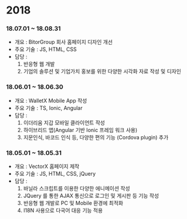 # 2018

### 18.07.01 ~ 18.08.31

* 개요 : BitorGroup 회사 홈페이지 디자인 개선
* 주요 기술 :  JS, HTML, CSS
* 담당 :
    1. 반응형 웹 개발
    2. 기업의 솔루션 및 기업가치 홍보를 위한 다양한 시각화 자료 작성 및 디자인

### 18.06.01 ~ 18.06.30

* 개요 : WalletX Mobile App 작성
* 주요 기술 : TS, Ionic, Angular
* 담당 :
    1. 이더리움 지갑 모바일 클라이언트 작성
    2. 하이브리드 앱(Angular 기반 Ionic 프레임 워크 사용)
    3. 지문인식, 바코드 인식 등, 다양한 편의 기능 (Cordova plugin) 추가

### 18.05.01 ~ 18.05.31

* 개요 : VectorX 홈페이지 제작
* 주요 기술 : JS, HTML, CSS, jQuery
* 담당 :
    1. 바닐라 스크립트를 이용한 다양한 에니메이션 작성
    2. JQuery 를 통한 AJAX 통신으로 로그인 및 게시판 등 기능 작성
    3. 반응형 웹 개발로 PC 및 Mobile 환경에 최적화
    4. I18N 사용으로 다국어 대응 기능 적용